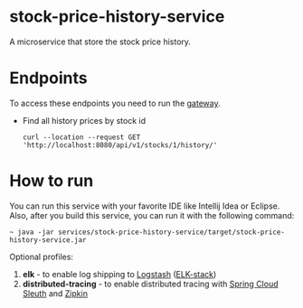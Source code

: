 # stock-price-history-service

A microservice that store the stock price history.

# Endpoints

To access these endpoints you need to run the [gateway](../../infrastructure/gateway).

- Find all history prices by stock id
  ```
  curl --location --request GET 'http://localhost:8080/api/v1/stocks/1/history/'
  ```

# How to run

You can run this service with your favorite IDE like Intellij Idea or Eclipse.
Also, after you build this service, you can run it with the following command:

    ~ java -jar services/stock-price-history-service/target/stock-price-history-service.jar

Optional profiles:
1. **elk** - to enable log shipping to [Logstash](https://www.elastic.co/logstash/) ([ELK-stack](https://www.elastic.co/what-is/elk-stack))
2. **distributed-tracing** - to enable distributed tracing with
   [Spring Cloud Sleuth](https://spring.io/projects/spring-cloud-sleuth)
   and [Zipkin](https://zipkin.io/)
